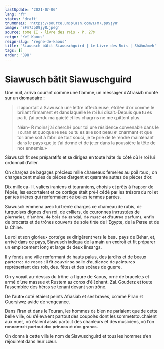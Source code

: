 ```yaml
---
lastUpdate: '2021-07-06'
lang: 'fr'
status: 'draft'
thumbnail: 'https://source.unsplash.com/EFm7JpD9jy8'
image: 'EFm7JpD9jy8.jpeg'
source: tome II - livre des rois - P. 279
reign: 'Keï Kaous'
reign-slug: 'regne-de-kaous'
title: 'Siawusch bâtit Siawuschguird | Le Livre des Rois | Shâhnâmeh'
tags: []
order: '098'
---
```


# Siawusch bâtit Siawuschguird

Une nuit, arriva courant comme une flamme, un messager d’Afrasiab monté sur un dromadaire :

> il apportait à Siawusch une lettre affectueuse, étoilée d’or comme le brillant firmament et dans laquelle le roi lui disait.-Depuis que tu es parti, j’ai perdu ma gaieté et les chagrins ne me quittent plus.
>
> Néan-
R moins j’ai cherché pour toi une résidence convenable dans le Touran et quoique le lieu où tu es allé soit beau et charmant et que ton âme soit à l’abri de tout souci, je te prie de te rendre maintenant dans le pays que je t’ai donné et de jeter dans la poussière la tête de nos ennemis.»

Siawusch fit ses préparatifs et se dirigea en toute hâte du côté où le roi lui ordonnait d’aller.

On chargea de bagages précieux mille chameaux femelles au poil roux ; on chargea cent mules de pièces d’argent et quarante autres de pièces d’or.

Dix mille ca-
Il. valiers iraniens et touraniens, choisis et prêts à frapper de l’épée, les escortaient et ce cortège était pré-I cédé par les trésors du roi et par les litières qui renfermaient de belles femmes parées.

Siawusch emmena avec lui trente charges de chameau de rubis, de turquoises dignes d’un roi, de colliers, de couronnes incrustées de pierreries, d’ambre, de bois de sandal, de musc et d’autres parfums, enfin de brocarts et de trônes couverts de soie tirée de l’Egypte, de la Perse et de la Chine.

Le roi et son glorieux corte’ge se dirigèrent vers le beau pays de Behar, et, arrivé dans ce pays, Siawusch indiqua de la main un endroit et fit préparer un emplacement long et large de deux linsangs.

Il y fonda une ville renfermant de hauts palais, des jardins et de beaux parterres de roses : il fit couvrir sa salle d’audience de peintures représentant des rois, des. fêtes et des scènes de guerre.

On y voyait au-dessus du trône la figure de Kaous, orné de bracelets et armé d’une massue et Rustem au corps d’éléphant, Zal, Gouderz et toute l’assemblée des héros se tenant devant son trône.

De l’autre côté étaient peints Afrasiab et ses braves, comme Piran et Guersiwez avide de vengeance.

Dans l’Iran et dans le Touran, les hommes de bien ne parlaient que de cette belle ville, où s’élevaient partout des coupoles dont les sommetstouchaient aux nues, où étaient assis partout des chanteurs et des musiciens, où l’on rencontrait partout des princes et des grands.

On donna à cette ville le nom de Siawuschguird et tous les hommes s’en réjouirent dans leur cœur.
